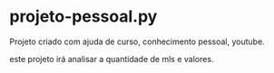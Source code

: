 
# projeto-pessoal.py

Projeto criado com ajuda de curso, conhecimento pessoal, youtube.

este projeto irá analisar a quantidade de mls e valores.
